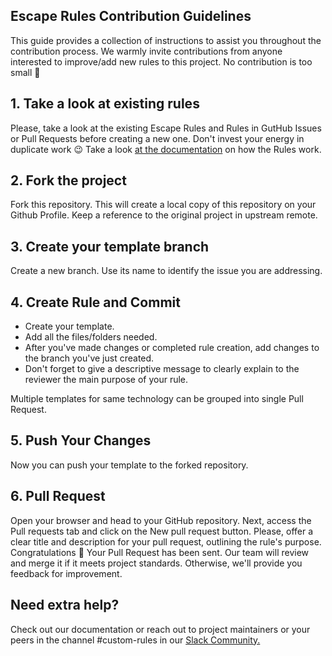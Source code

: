 ## Escape Rules Contribution Guidelines
This guide provides a collection of instructions to assist you throughout the contribution process. We warmly invite contributions from anyone interested to improve/add new rules to this project. 
No contribution is too small 🤗

## 1. Take a look at existing rules

Please, take a look at the existing Escape Rules and Rules in GutHub Issues or Pull Requests before creating a new one. Don't invest your energy in duplicate work 😉
Take a look [at the documentation](https://docs.escape.tech/custom-tests) on how the Rules work. 

## 2. Fork the project
Fork this repository. This will create a local copy of this repository on your Github Profile. Keep a reference to the original project in upstream remote.

## 3. Create your template branch
Create a new branch. Use its name to identify the issue you are addressing.

## 4. Create Rule and Commit
- Create your template.
- Add all the files/folders needed.
- After you've made changes or completed rule creation, add changes to the branch you've just created.
- Don't forget to give a descriptive message to clearly explain to the reviewer the main purpose of your rule.

Multiple templates for same technology can be grouped into single Pull Request.

## 5. Push Your Changes
Now you can push your template to the forked repository.

## 6. Pull Request
Open your browser and head to your GitHub repository. Next, access the Pull requests tab and click on the New pull request button. Please, offer a clear title and description for your pull request, outlining the rule's purpose.
Congratulations 🍾 Your Pull Request has been sent. Our team will review and merge it if it meets project standards. Otherwise, we'll provide you feedback for improvement.

## Need extra help?
Check out our documentation or reach out to project maintainers or your peers in the channel #custom-rules in our [Slack Community.](https://slack.escape.tech)

